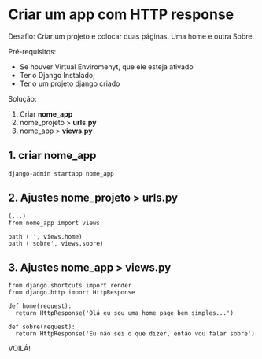 # Criar um app com HTTP response


Desafio:  Criar um projeto e colocar duas páginas.  Uma home e outra Sobre.


Pré-requisitos: 
- Se houver Virtual Enviromenyt, que ele esteja ativado
- Ter o Django Instalado;
- Ter o um projeto django criado


Solução:
1. Criar __nome_app__
2. nome_projeto > __urls.py__ 
3. nome_app > __views.py__ 

## 1. criar nome_app

```django-admin startapp nome_app```

## 2. Ajustes nome_projeto > __urls.py__

```
(...)
from nome_app import views

path ('', views.home)
path ('sobre', views.sobre)
```

## 3. Ajustes nome_app > __views.py__ 

```
from django.shortcuts import render
from django.http import HttpResponse

def home(request):
  return HttpResponse('Olá eu sou uma home page bem simples...')
  
def sobre(request):
  return HttpResponse('Eu não sei o que dizer, então vou falar sobre') 
```

VOILÁ!

